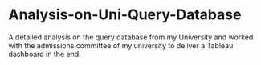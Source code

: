 # Analysis-on-Uni-Query-Database
A detailed analysis on the query database from my University and worked with the admissions committee of my university to deliver a Tableau dashboard in the end. 
